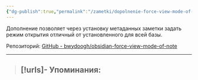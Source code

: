 ```yaml
---
{"dg-publish":true,"permalink":"/zametki/dopolnenie-force-view-mode-of-note/","created":"2024-07-10 01:20","updated":"2024-09-03T16:27:19+03:00"}
---
```


Дополнение позволяет через установку метаданных заметки задать режим открытия отличный от установленного для всей базы.

Репозиторий: [GitHub - bwydoogh/obsidian-force-view-mode-of-note](https://github.com/bwydoogh/obsidian-force-view-mode-of-note)

---
> [!urls]- Упоминания:
> - 